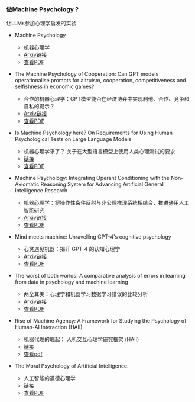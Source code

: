 ### 做Machine Psychology ?
让LLMs参加心理学启发的实验
* Machine Psychology
    * 机器心理学
    * <a href="https://arxiv.org/abs/2303.13988">Arxiv链接</a>
    * <a href="./machine_psychology/2303.13988v6.pdf">查看PDF</a>


* The Machine Psychology of Cooperation: Can GPT models operationalise prompts for altruism, cooperation, competitiveness and selfishness in economic games?
    * 合作的机器心理学：GPT模型能否在经济博弈中实现利他、合作、竞争和自私的提示？
    * <a href="https://arxiv.org/abs/2305.07970">Arxiv链接</a>
    * <a href="./machine_psychology/2305.07970v2.pdf">查看PDF</a>

* Is Machine Psychology here? On Requirements for Using Human Psychological Tests on Large Language Models
    * 机器心理学来了？ 关于在大型语言模型上使用人类心理测试的要求
    * <a href="https://www.semanticscholar.org/paper/Is-Machine-Psychology-here-On-Requirements-for-on-L%C3%B6hn-Kiehne/5dc4e621404fd4f0f1f31afe619e3b530138826e">链接</a>
    * <a href="./machine_psychology/2024.inlg-main.19.pdf">查看PDF</a>


* Machine Psychology: Integrating Operant Conditioning with the Non-Axiomatic Reasoning System for Advancing Artificial General Intelligence Research
    * 机器心理学：将操作性条件反射与非公理推理系统相结合，推进通用人工智能研究
    * <a href="https://arxiv.org/abs/2405.19498">Arxiv链接</a>
    * <a href="./machine_psychology/2405.19498v1.pdf">查看PDF</a>


* Mind meets machine: Unravelling GPT-4's cognitive psychology
    * 心灵遇见机器：揭开 GPT-4 的认知心理学
    * <a href="https://arxiv.org/abs/2303.11436">Arxiv链接</a>
    * <a href="./machine_psychology/2303.11436v2.pdf">查看PDF</a>

* The worst of both worlds: A comparative analysis of errors in learning from data in psychology and machine learning
    * 两全其美：心理学和机器学习数据学习错误的比较分析
    * <a href="https://arxiv.org/abs/2203.06498v8">Arxiv链接</a>
    * <a href="./machine_psychology/2203.06498v8.pdf">查看PDF</a> 
* Rise of Machine Agency: A Framework for Studying the Psychology of Human-AI Interaction (HAII)
    * 机器代理的崛起： 人机交互心理学研究框架 (HAII)
    * <a href="https://www.semanticscholar.org/paper/Rise-of-Machine-Agency%3A-A-Framework-for-Studying-of-Sundar/5936b8dcaa3f57c1202e2e75870d4eeb83eb2d21">链接</a>
    * <a href="./machine_psychology/zmz026.pdf">查看pdf</a>

* The Moral Psychology of Artificial Intelligence.
    * 人工智能的道德心理学
    * <a href="https://www.semanticscholar.org/paper/The-Moral-Psychology-of-Artificial-Intelligence.-Bonnefon-Rahwan/97217d457944ee4267d9e439646fa75e5d5cd156">链接</a>
    * <a href="./machine_psychology/moral_psychology_AI.pdf">查看PDF</a>


    